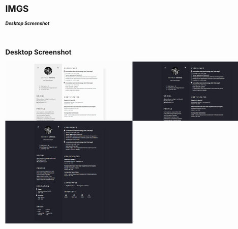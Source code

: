 # IMGS
##### Desktop Screenshot

<br>

## Desktop Screenshot
<div style="display: flex; flex-direction: 'column'; align-items: 'center';">
<!-- Responsive, 1440 x 900, 50% (Laptop L - 1440px)-->
    <img width="400px" src="./home-light.png">
    <img width="400px" src="./home-dark.png">
</div>
<img width="400px" src="./home-dark-full.png">
    <!-- IMGS
      ------------------------------
      home-light
      home-dark
      home-dark-full
      ------------------------------
    -->